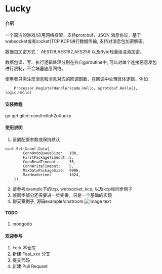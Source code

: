 # Lucky

#### 介绍
一个简洁的游戏/应用网络框架，支持protobuf，JSON 消息协议，基于websocket或者socket(TCP,KCP)进行数据传输, 支持对消息包加密解密。

数据包加密方式： AES128,AES192,AES256 以及Byte轻量级混淆加密。

数据包读、写、执行逻辑处理分别在各自goroutine中, 可以对单个连接恶意发包进行限制，不会堵塞底层网络。

使用者只需注册消息和消息对应的回调函数，在回调中处理具体逻辑。例如：
```
	Processor.RegisterHandler(code.Hello, &protobuf.Hello{}, logic.Hello)
```

#### 安装教程

go get gitee.com/helloh2o/lucky

#### 使用说明

1. 设置配置参数或保持默认
```
conf.Set(&conf.Data{
		ConnUndoQueueSize:   100,
		FirstPackageTimeout: 5,
		ConnReadTimeout:     35,
		ConnWriteTimeout:    5,
		MaxDataPackageSize:  4096,
		MaxHeaderLen:        1024,
	})
```
2. 请参考example下的tcp, websocket, kcp, 以及kcp帧同步例子
3. 帧同步部分还需要进一步完善，只是一个基础的实现
4. 聊天室例子, 源码example/chatroom
![Image text](https://gitee.com/helloh2o/lucky/raw/master/example/chatroom/demo.png)

#### TODO
1. mongodb 
#### 欢迎参与

1.  Fork 本仓库
2.  新建 Feat_xxx 分支
3.  提交代码
4.  新建 Pull Request
